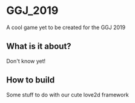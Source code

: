 # GGJ_2019

A cool game yet to be created for the GGJ 2019

## What is it about?

Don't know yet!

## How to build

Some stuff to do with our cute love2d framework

